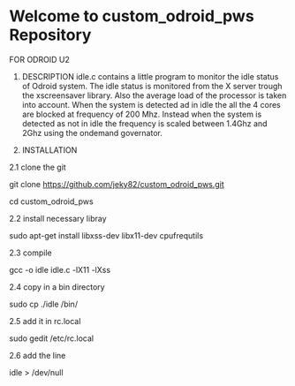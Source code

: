 Welcome to custom_odroid_pws Repository
=================
FOR ODROID U2

1. DESCRIPTION
idle.c contains a little program to monitor the idle status of 
Odroid system. The idle status is monitored from the X server
trough the xscreensaver library. Also the average load of the
processor is taken into account.
When the system is detected ad in idle the all the 4 cores are
blocked at frequency of 200 Mhz. Instead when the system is detected
as not in idle the frequency is scaled between 1.4Ghz and 2Ghz
using the ondemand governator. 

2. INSTALLATION

2.1 clone the git

git clone https://github.com/jeky82/custom_odroid_pws.git

cd custom_odroid_pws

2.2 install necessary libray

sudo apt-get install libxss-dev libx11-dev cpufrequtils

2.3 compile

gcc -o idle idle.c -lX11 -lXss

2.4 copy in a bin directory

sudo cp ./idle /bin/

2.5 add it in rc.local

sudo gedit /etc/rc.local

2.6 add the line

idle > /dev/null